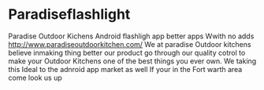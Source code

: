 # Paradiseflashlight
Paradise Outdoor Kichens Android flashligh app better apps Wwith no adds http://www.paradiseoutdoorkitchen.com/
We at paradise Outdoor kitchens believe inmaking thing better our product go through our quality cotrol to make 
your Outdoor Kitchens one of the best things you ever own. We taking this Ideal to the adnroid app market as well
If your in the Fort warth area come look us up
